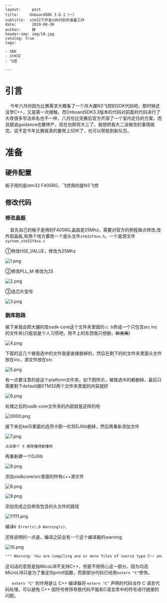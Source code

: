 ```
---
layout:     post   			   
title:     OnboardSDK 3.8.1（一）	 
subtitle:  stm32下开发sdk代码的准备工作  
date:       2019-08-30				
author:     婷                              
header-img: img/18.jpg 	
catalog: true 						
tags:								

- SDK
- stm32
- 飞控

---
```



# 引言

&#160;&#160;&#160;&#160;今年六月份因为比赛需求大概看了一个月大疆N3飞控的SDK代码吧，那时候还没学C++，又是第一次接触，而OnboardSDK3.3版本的代码对前面的代码进行了大改很多写法命名也不一样，八月份比完赛后官方开源了一个室内定位的方案，而且据说guidance也要停产，现在也即将大三了，我想把我大二没做完的事情做完，说不定今年比赛就真的要用上SDK了，也可以帮助到新队员。

# 准备

## 硬件配置

板子用的是stm32 F405RG，飞控用的是N3飞控

## 修改代码

### 修改晶振

&#160;&#160;&#160;&#160;首先自己的板子是用的F405RG,晶振是25Mhz，需要对官方的例程做点修改,改外部晶振,有两个地方要改一个是头文件`stm32f4xx.h`，一个是源文件`system_stm32f4xx.c`

①修改HSE_VALUE，修改为25Mhz

![1.png](https://i.loli.net/2019/08/30/X32C8RB6Uh9JokI.png)

②修改PLL_M  修改为25

![2.png](https://i.loli.net/2019/08/30/gKr4ifQVvq86tPD.png)

③选芯片型号

![3.png](https://i.loli.net/2019/08/30/Ymh58SbADiPtEl3.png)



### 删库跑路

接下来我会把大疆的库osdk-core这个文件夹里面的.c  .h弄成一个只包含src  inc 的文件夹(只能说是个人习惯吧，用不上的东西我只想删，~~断舍离~~)

![4.png](https://i.loli.net/2019/08/30/crGqYbK3mzo9eNg.png)



下面的这几个被我选中的文件我是直接删掉的，然后在剩下的的文件夹里面头文件放在inc，源文件放在src

![5.png](https://i.loli.net/2019/08/30/dLkqSxpVyYhzv5l.png)

有一点要注意的是这个platform文件夹，如下图所示，被我选中的都删掉，最后只需要剩下default跟STM32两个文件夹里面的内容就好

![6.png](https://i.loli.net/2019/08/30/BL8ozvE5jkfR1xQ.png)

处理之后的osdk-core文件夹的内部就是这样的啦

![0000.png](https://i.loli.net/2019/08/30/jl6aqfgDmLVzceK.png)

接下来在keil5里面的选项卡那一栏将DJIlib删掉，然后再重新添加文件

![7.png](https://i.loli.net/2019/08/30/qlOc8aJNiEK2Meu.png)

`点击那个 X 移除懂得都懂吧`

再重新建一个DJIlib

![8.png](https://i.loli.net/2019/08/30/NUXocKq1xeQr8n9.png)

添加osdkcore/src里面的所有c++源文件

![8.png](https://i.loli.net/2019/08/30/NUXocKq1xeQr8n9.png)

![9.png](https://i.loli.net/2019/08/30/zU6y7OZcdBkKXnp.png)



添加完成之后修改包含的头文件的路径

![11111.png](https://i.loli.net/2019/08/30/lkzmaTihJAU18WG.png)



编译`0 Error(s),0 Warning(s).`

还有说明的一点是，编译之前会有一个这个编译器的warning

![10.png](https://i.loli.net/2019/08/30/sMHNZ9vVGcnrQWp.png)



```c
*** Warning: You are compiling one or more files of source type C++ and have selected 'use MicroLIB'. MicroLIB does not support C++!
```

这句话的意思是指MicoLIB不支持C++，但是不用担心这一部分，因为勾选MicroLIB只是为了重定向printf函数，而那部分代码已经用`extern "C"`修饰。

`   extern "C"` 的作用是让 C++ 编译器将 `extern "C"` 声明的代码当作 C 语言代码处理，可以避免 C++ 因符号修饰导致代码不能和C语言库中的符号进行链接的问题。





